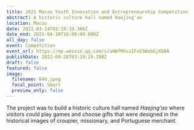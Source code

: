 ```yaml
---
title: 2021 Macao Youth Innovation and Entrepreneurship Competition
abstract: A historic culture hall named Haojing'ao
location: Macau
date: 2021-03-14T03:19:19.366Z
date_end: 2021-04-30T16:00:00.000Z
all_day: false
event: Competition
event_url: https://mp.weixin.qq.com/s/aHWfMUvzIFxE5WvbGjXVBA
publishDate: 2022-09-28T03:19:19.398Z
draft: false
featured: false
image:
  filename: 640.jpeg
  focal_point: Smart
  preview_only: false
---
```

The project was to build a historic culture hall named *Haojing'ao* where visitors could play games and choose gifts that were designed in the historical images of croupier, missionary, and Portuguese merchant.